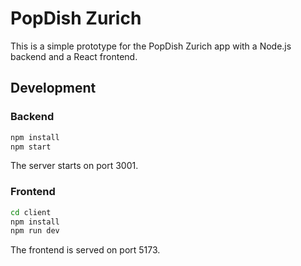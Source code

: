 # PopDish Zurich

This is a simple prototype for the PopDish Zurich app with a Node.js backend and a React frontend.

## Development

### Backend

```bash
npm install
npm start
```
The server starts on port 3001.

### Frontend

```bash
cd client
npm install
npm run dev
```
The frontend is served on port 5173.
